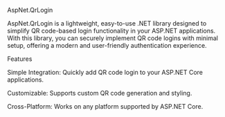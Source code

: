 ﻿AspNet.QrLogin

AspNet.QrLogin is a lightweight, easy-to-use .NET library designed to simplify QR code-based login functionality in your ASP.NET applications. With this library, you can securely implement QR code logins with minimal setup, offering a modern and user-friendly authentication experience.

Features

Simple Integration: Quickly add QR code login to your ASP.NET Core applications.

Customizable: Supports custom QR code generation and styling.

Cross-Platform: Works on any platform supported by ASP.NET Core.